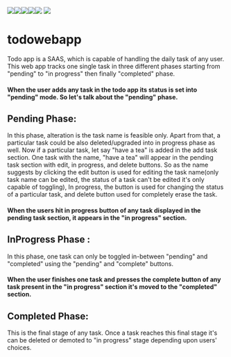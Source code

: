 <img src=https://img.shields.io/badge/build%20with-JavaScript-yellow><img src="https://img.shields.io/badge/Firebase-yellow"><img src="https://img.shields.io/badge/-HTML5-orange"><img src="https://img.shields.io/badge/-Bootstrap5-blueviolet"><img src="https://img.shields.io/badge/deployed%20in-GitHub-blue"> <img src="https://img.shields.io/badge/domain-Web%20Development-green.svg">

# todowebapp
Todo app is a SAAS, which is capable of handling the daily task of any user. This web app tracks one single task in three different phases starting from "pending" to "in progress" then finally "completed" phase.





#### When the user adds any task in the todo app its status is set into "pending" mode. So let's talk about the "pending" phase.

## Pending Phase:

In this phase, alteration is the task name is feasible only. Apart from that, a particular task could be also deleted/upgraded into in progress phase as well. 
Now if a particular task, let say "have a tea" is added in the add task section. One task with the name, "have a tea" will appear in the pending task section with edit, in progress, and delete buttons. So as the name suggests by clicking the edit button is used for editing the task name(only task name can be edited, the status of a task can't be edited it's only capable of toggling), In progress, the button is used for changing the status of a particular task, and delete button used for completely erase the task. 


#### When the users hit in progress button of any task displayed in the pending task section, it appears in the "in progress" section.

## InProgress Phase :

In this phase, one task can only be toggled in-between "pending" and "completed" using the "pending" and "complete" buttons.

#### When the user finishes one task and presses the complete button of any task present in the "in progress" section it's moved to the "completed" section.

## Completed Phase:

This is the final stage of any task. Once a task reaches this final stage it's can be deleted or demoted to "in progress" stage depending upon users' choices.

